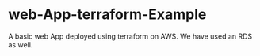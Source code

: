 # web-App-terraform-Example
A basic web App deployed using terraform on AWS. We have used an RDS as well.
